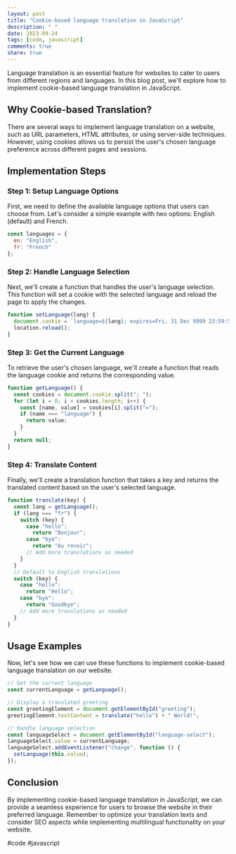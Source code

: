 ```yaml
---
layout: post
title: "Cookie-based language translation in JavaScript"
description: " "
date: 2023-09-24
tags: [code, javascript]
comments: true
share: true
---
```


Language translation is an essential feature for websites to cater to users from different regions and languages. In this blog post, we'll explore how to implement cookie-based language translation in JavaScript.

## Why Cookie-based Translation?

There are several ways to implement language translation on a website, such as URL parameters, HTML attributes, or using server-side techniques. However, using cookies allows us to persist the user's chosen language preference across different pages and sessions.

## Implementation Steps

### Step 1: Setup Language Options

First, we need to define the available language options that users can choose from. Let's consider a simple example with two options: English (default) and French.

```javascript
const languages = {
  en: "English",
  fr: "French"
};
```

### Step 2: Handle Language Selection

Next, we'll create a function that handles the user's language selection. This function will set a cookie with the selected language and reload the page to apply the changes.

```javascript
function setLanguage(lang) {
  document.cookie = `language=${lang}; expires=Fri, 31 Dec 9999 23:59:59 GMT; path=/`;
  location.reload();
}
```

### Step 3: Get the Current Language

To retrieve the user's chosen language, we'll create a function that reads the language cookie and returns the corresponding value.

```javascript
function getLanguage() {
  const cookies = document.cookie.split("; ");
  for (let i = 0; i < cookies.length; i++) {
    const [name, value] = cookies[i].split("=");
    if (name === "language") {
      return value;
    }
  }
  return null;
}
```

### Step 4: Translate Content

Finally, we'll create a translation function that takes a key and returns the translated content based on the user's selected language.

```javascript
function translate(key) {
  const lang = getLanguage();
  if (lang === "fr") {
    switch (key) {
      case "hello":
        return "Bonjour";
      case "bye":
        return "Au revoir";
      // Add more translations as needed
    }
  }
  // Default to English translations
  switch (key) {
    case "hello":
      return "Hello";
    case "bye":
      return "Goodbye";
    // Add more translations as needed
  }
}
```

## Usage Examples

Now, let's see how we can use these functions to implement cookie-based language translation on our website.

```javascript
// Get the current language
const currentLanguage = getLanguage();

// Display a translated greeting
const greetingElement = document.getElementById("greeting");
greetingElement.textContent = translate("hello") + " World!";

// Handle language selection
const languageSelect = document.getElementById("language-select");
languageSelect.value = currentLanguage;
languageSelect.addEventListener("change", function () {
  setLanguage(this.value);
});
```

## Conclusion

By implementing cookie-based language translation in JavaScript, we can provide a seamless experience for users to browse the website in their preferred language. Remember to optimize your translation texts and consider SEO aspects while implementing multilingual functionality on your website.

#code #javascript